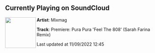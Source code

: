 ## Currently Playing on SoundCloud

[<img align="left" width="100" src="https://i1.sndcdn.com/artworks-dkie4QYhkoEZJv0K-q4808g-t500x500.jpg">](https://soundcloud.com/mixmag-1/premiere-pura-pura-feel-the-808-sarah-farina-remix)

**Artist**: Mixmag 

**Track**: Premiere: Pura Pura 'Feel The 808' (Sarah Farina Remix)

Last updated at 11/09/2022 12:45
